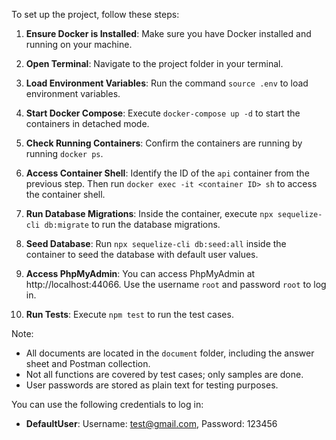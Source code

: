 To set up the project, follow these steps:

1. **Ensure Docker is Installed**: Make sure you have Docker installed and running on your machine.

2. **Open Terminal**: Navigate to the project folder in your terminal.

3. **Load Environment Variables**: Run the command `source .env` to load environment variables.

4. **Start Docker Compose**: Execute `docker-compose up -d` to start the containers in detached mode.

5. **Check Running Containers**: Confirm the containers are running by running `docker ps`.

6. **Access Container Shell**: Identify the ID of the `api` container from the previous step. Then run `docker exec -it <container ID> sh` to access the container shell.

7. **Run Database Migrations**: Inside the container, execute `npx sequelize-cli db:migrate` to run the database migrations.

8. **Seed Database**: Run `npx sequelize-cli db:seed:all` inside the container to seed the database with default user values.

9. **Access PhpMyAdmin**: You can access PhpMyAdmin at http://localhost:44066. Use the username `root` and password `root` to log in.

10. **Run Tests**: Execute `npm test` to run the test cases.

Note:

- All documents are located in the `document` folder, including the answer sheet and Postman collection.
- Not all functions are covered by test cases; only samples are done.
- User passwords are stored as plain text for testing purposes.

You can use the following credentials to log in:

- **DefaultUser**: Username: test@gmail.com, Password: 123456
